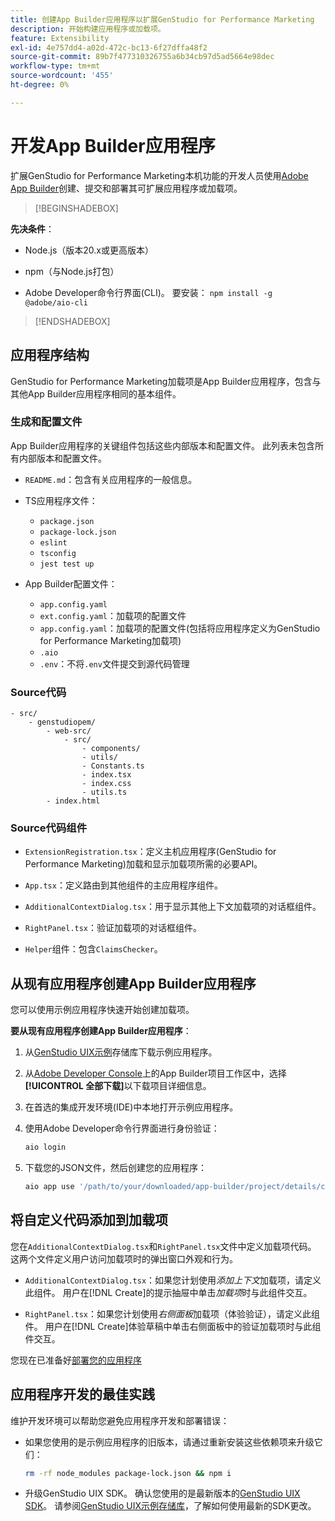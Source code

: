 ```yaml
---
title: 创建App Builder应用程序以扩展GenStudio for Performance Marketing
description: 开始构建应用程序或加载项。
feature: Extensibility
exl-id: 4e757dd4-a02d-472c-bc13-6f27dffa48f2
source-git-commit: 89b7f477310326755a6b34cb97d5ad5664e98dec
workflow-type: tm+mt
source-wordcount: '455'
ht-degree: 0%

---
```


# 开发App Builder应用程序

扩展GenStudio for Performance Marketing本机功能的开发人员使用[Adobe App Builder](https://developer.adobe.com/app-builder/)创建、提交和部署其可扩展应用程序或加载项。

>[!BEGINSHADEBOX]

**先决条件**：

* Node.js（版本20.x或更高版本）

* npm（与Node.js打包）

* Adobe Developer命令行界面(CLI)。 要安装： `npm install -g @adobe/aio-cli`

>[!ENDSHADEBOX]

## 应用程序结构

GenStudio for Performance Marketing加载项是App Builder应用程序，包含与其他App Builder应用程序相同的基本组件。

### 生成和配置文件

App Builder应用程序的关键组件包括这些内部版本和配置文件。 此列表未包含所有内部版本和配置文件。

* `README.md`：包含有关应用程序的一般信息。

* TS应用程序文件：

   * `package.json`
   * `package-lock.json`
   * `eslint`
   * `tsconfig`
   * `jest test up`

* App Builder配置文件：

   * `app.config.yaml`
   * `ext.config.yaml`：加载项的配置文件
   * `app.config.yaml`：加载项的配置文件(包括将应用程序定义为GenStudio for Performance Marketing加载项)
   * `.aio`
   * `.env`：不将`.env`文件提交到源代码管理

### Source代码

```
- src/
    - genstudiopem/
        - web-src/
            - src/
                - components/
                - utils/
                - Constants.ts
                - index.tsx
                - index.css
                - utils.ts
        - index.html
```

### Source代码组件

* `ExtensionRegistration.tsx`：定义主机应用程序(GenStudio for Performance Marketing)加载和显示加载项所需的必要API。

* `App.tsx`：定义路由到其他组件的主应用程序组件。

* `AdditionalContextDialog.tsx`：用于显示其他上下文加载项的对话框组件。

* `RightPanel.tsx`：验证加载项的对话框组件。

* `Helper`组件：包含`ClaimsChecker`。

## 从现有应用程序创建App Builder应用程序

您可以使用示例应用程序快速开始创建加载项。

**要从现有应用程序创建App Builder应用程序**：

1. 从[GenStudio UIX示例](https://github.com/adobe/genstudio-uix-examples)存储库下载示例应用程序。

1. 从[Adobe Developer Console](https://developer.adobe.com/console/)上的App Builder项目工作区中，选择&#x200B;**[!UICONTROL 全部下载]**&#x200B;以下载项目详细信息。

1. 在首选的集成开发环境(IDE)中本地打开示例应用程序。

1. 使用Adobe Developer命令行界面进行身份验证：

   ```bash
   aio login
   ```

1. 下载您的JSON文件，然后创建您的应用程序：

   ```bash
   aio app use '/path/to/your/downloaded/app-builder/project/details/config.json'
   ```

## 将自定义代码添加到加载项

您在`AdditionalContextDialog.tsx`和`RightPanel.tsx`文件中定义加载项代码。 这两个文件定义用户访问加载项时的弹出窗口外观和行为。

* `AdditionalContextDialog.tsx`：如果您计划使用&#x200B;_添加上下文_&#x200B;加载项，请定义此组件。 用户在[!DNL Create]的提示抽屉中单击&#x200B;_加载项_&#x200B;时与此组件交互。

* `RightPanel.tsx`：如果您计划使用&#x200B;_右侧面板_&#x200B;加载项（体验验证），请定义此组件。 用户在[!DNL Create]体验草稿中单击右侧面板中的验证加载项时与此组件交互。

您现在已准备好[部署您的应用程序](deploy-app.md)

## 应用程序开发的最佳实践

维护开发环境可以帮助您避免应用程序开发和部署错误：

* 如果您使用的是示例应用程序的旧版本，请通过重新安装这些依赖项来升级它们：

  ```bash
  rm -rf node_modules package-lock.json && npm i
  ```

* 升级GenStudio UIX SDK。 确认您使用的是最新版本的[GenStudio UIX SDK](https://github.com/adobe/genstudio-uix-sdk)。 请参阅[GenStudio UIX示例存储库](https://github.com/adobe/genstudio-uix-examples)，了解如何使用最新的SDK更改。
